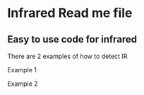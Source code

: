 # Infrared Read me file

## Easy to use code for infrared

There are 2 examples of how to detect IR

Example 1

Example 2


